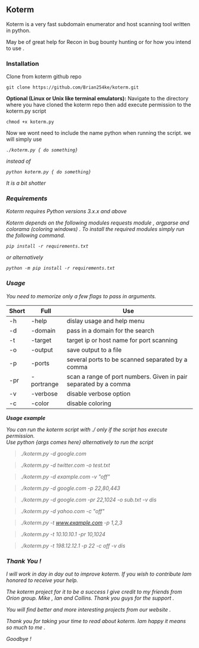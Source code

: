 <h2>Koterm</h2>
Koterm is a very fast subdomain enumerator and host scanning tool written in python.

May be of great help for Recon in  bug bounty hunting or for how you intend to use .

<h3>Installation</h3>
Clone from koterm github repo

```
git clone https://github.com/Brian254ke/koterm.git
```

<b>Optional (Linux or Unix like terminal emulators):</b> Navigate to the directory where you have cloned the koterm repo then add execute permission to the koterm.py script

```
chmod +x koterm.py
```

Now we wont need to include the name python when running the script.
we will simply use <i><br>

```
./koterm.py { do something}
```

 instead of

```
python koterm.py { do something}
```


It is a bit shotter

<h3>Requirements</h3>
Koterm requires Python versions  3.x.x and above

Koterm depends on the following modules  requests module , argparse and colorama (coloring windows) .
To install the required modules simply run the following command.

```
pip install -r requirements.txt
```

or alternatively

```
python -m pip install -r requirements.txt
```

<h3>Usage</h3>
You need to memorize only a few flags to pass in arguments.

| Short | Full       | Use                                                              |
| ----- | ---------- | ---------------------------------------------------------------- |
| -h    | -help      | dislay usage and help menu                                       |
| -d    | -domain    | pass in a domain for the search                                  |
| -t    | -target    | target ip or host name for port scanning                         |
| -o    | -output    | save output to a file                                            |
| -p    | -ports     | several ports to be scanned separated by a comma                 |
| -pr   | -portrange | scan a range of port numbers. Given in pair separated by a comma |
| -v    | -verbose   | disable verbose option                                           |
| -c    | -color     | disable coloring                                                 |

<b>Usage example</b>

You can run the koterm script with ./ only if the script has execute permission.<br>Use python {args comes here} alternatively to run the script

> ./koterm.py -d google.com

> ./koterm.py -d twitter.com -o test.txt

> ./koterm.py -d example.com -v "off"

> ./koterm.py -d google.com -p 22,80,443

> ./koterm.py -d google.com -pr 22,1024 -o sub.txt -v dis

> ./koterm.py -d yahoo.com -c "off"

> ./koterm.py -t www.example.com -p 1,2,3

> ./koterm.py -t 10.10.10.1 -pr 10,1024

> ./koterm.py -t 198.12.12.1 -p 22 -c off -v dis

<h3>Thank You !</h3>
I will work in day in day out to improve  koterm. If you wish to contribute Iam honored to receive your help.

The koterm project for it to be a success I give credit to my friends from Orion group. Mike , Ian and Collins.  Thank you guys for the support .

You will find better and  more interesting projects from our website . 

Thank you for taking your time to read about koterm. Iam happy it means so much to me .

Goodbye !
